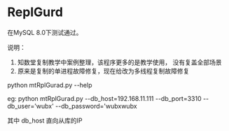 # ReplGurd

在MySQL 8.0下测试通过。

说明：
1. 知数堂复制教学中案例整理，该程序更多的是教学使用， 没有复盖全部场景
2. 原来是复制的单进程故障修复，现在给改为多线程复制故障修复



python mtRplGurad.py --help

eg:
python mtRplGurad.py --db_host=192.168.11.111 --db_port=3310 --db_user='wubx' --db_password='wubxwubx

其中 db_host 直向从库的IP
